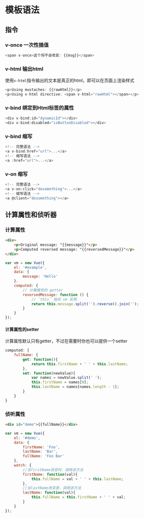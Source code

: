 # 模板语法

## 指令

### v-once 一次性插值

``` javascript
<span v-once>这个将不会改变: {{msg}}</span>
```

### v-html 输出html

使用`v-html`指令输出的文本是真正的html，即可以在页面上渲染样式

``` javascript
<p>Using mustaches: {{rawHtml}}</p>
<p>Using v-html directive: <span v-html="rawHtml"></span></p>
```

### v-bind 绑定到Html标签的属性

``` javascript
<div v-bind:id="dynamicId"></div>
<div v-bind:disabled="isButtonDisabled"></div>
```

### v-bind 缩写

``` javascript
<!-- 完整语法 -->
<a v-bind:href="url">...</a>
<!-- 缩写语法 -->
<a :href="url">...</a>
```

### v-on 缩写

``` javascript
<!-- 完整语法 -->
<a v-on:click="dosomething">...</a>
<!-- 缩写语法 -->
<a @client="dosomething"></a>
```

## 计算属性和侦听器

### 计算属性

``` html
<div>
	<p>Original message: "{{message}}"</p>
	<p>Computed reversed message: "{{reversedMessage}}"</p>
</div>
```

``` javascript
var vm = new Vue({
	el: '#example',
  	data: {
    	message: 'Hello'
  	},
  	computed: {
    	// 计算属性的 getter
    	reversedMessage: function () {
      		// `this` 指向 vm 实例
      		return this.message.split('').reverse().join('');
    	}
  	}
});
```

#### 计算属性的setter

计算属性默认只有getter，不过在需要时你也可以提供一个setter

``` javascript
computed: {
    fullName: {
        get: function(){
            return this.firstName + ' ' + this.lastName;
        },
        set: function(newValue){
            var names = newValue.split(' ');
            this.firstName = names[0];
            this.lastName = names[names.length - 1];
        }
    }
}
```

### 侦听属性

``` html
<div id="demo">{{fullName}}</div>
```

``` javascript
var vm = new Vue({
    el: '#demo',
    data: {
        firstName: 'Foo',
        lastName: 'Bar',
        fullName: 'Foo Bar'
    },
    watch: {
    	//当firstName改变时，调用该方法
        firstName: function(val){
            this.fullName = val + ' ' + this.lastName;
        },
        //当lastName改变是，调用该方法
        lastName: function(val){
            this.fullName = this.firstName + ' ' + val;
        }
    }
});
```
